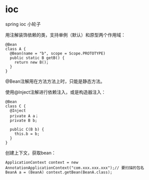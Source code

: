 # ioc
spring ioc 小轮子

用注解装饰依赖的类，支持单例（默认）和原型两个作用域：

    @Bean
    class A {
      @Bean(name = "b", scope = Scope.PROTOTYPE)
      public static B getB() {
        return new B();
      }
    }
  
@Bean注解用在方法方法上时，只能是静态方法。

使用@Inject注解进行依赖注入，或是构造器注入：

    @Bean
    class C {
      @Inject
      private A a；
      private B b;

      public C(B b) {
        this.b = b;
      }
    }

创建上下文，获取bean：

    ApplicationContext context = new AnnotationApplicationContext("com.xxx.xxx.xxx");// 要扫描的包名
    BeanA a = (BeanA) context.getBean(BeanA.class);
